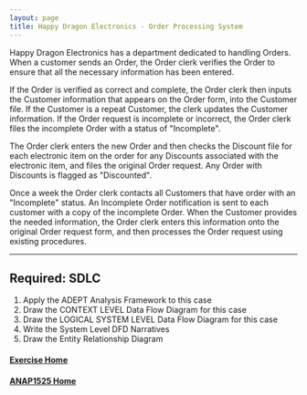 ```yaml
---
layout: page
title: Happy Dragon Electronics - Order Processing System
---
```


Happy Dragon Electronics has a department dedicated to handling Orders. When a customer sends an Order, the Order clerk verifies the Order to ensure that all the necessary information has been entered.

If the Order is verified as correct and complete, the Order clerk then inputs the Customer information that appears on the Order form, into the Customer file. If the Customer is a repeat Customer, the clerk updates the Customer information. If the Order request is incomplete or incorrect, the Order clerk files the incomplete Order with a status of "Incomplete".

The Order clerk enters the new Order and then checks the Discount file for each electronic item on the order for any Discounts associated with the electronic item, and files the original Order request. Any Order with Discounts is flagged as "Discounted".

Once a week the Order clerk contacts all Customers that have order with an "Incomplete" status. An Incomplete Order notification is sent to each customer with a copy of the incomplete Order. When the Customer provides the needed information, the Order clerk enters this information onto the original Order request form, and then processes the Order request using existing procedures.

<hr>

## Required: SDLC
1.	Apply the ADEPT Analysis Framework to this case
2.	Draw the CONTEXT LEVEL Data Flow Diagram for this case 
3.	Draw the LOGICAL SYSTEM LEVEL Data Flow Diagram for this case 
4.	Write the System Level DFD Narratives
5.	Draw the Entity Relationship Diagram

#### [Exercise Home](index.md)
#### [ANAP1525 Home](../)
